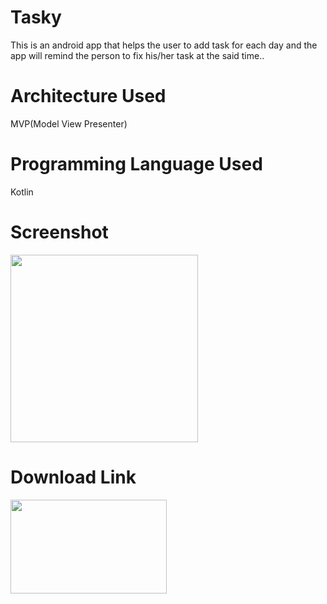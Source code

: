 # Tasky
This is an android app that helps the user to add task for each day and the app will remind the person to fix his/her task at the said time..

# Architecture Used
MVP(Model View Presenter)

# Programming Language Used
Kotlin


# Screenshot

<img src= "https://res.cloudinary.com/wise4rmgod/image/upload/v1541602228/Screenshot_20181107-140957.png " width="300" height="300"/>





# Download Link

<a href="https://play.google.com/store/apps/details?id=com.developer.wise4rmgod.tasky
" target="_blank">
<img src="https://res.cloudinary.com/wise4rmgod/image/upload/v1541602227/google-play-store-logo.png" data-canonical-src="https://firebase.google.com/docs/firestore/manage-data/add-data" width="250" height="150" /></a>
